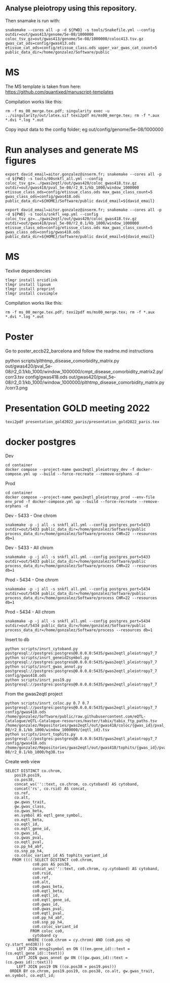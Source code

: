 ## Analyse pleiotropy using this repository.

Then snamake is run with:

~~~
snakemake --cores all -p -d ${PWD} -s tools/Snakefile.yml --config outdir=out/gwas413/genome/5e-08/1000000 coloc_tsv_gz=out/gwas413/genome/5e-08/1000000/coloc413.tsv.gz gwas_cat_ods=config/gwas413.ods etissue_cat_ods=config/etissue_class.ods upper_var_gwas_cat_count=5 public_data_dir=/home/gonzalez/Software/public
~~~

# MS

The MS template is taken from here: <https://github.com/quantixed/manuscript-templates>

Compilation works like this:

~~~
rm -f ms_00_merge.tex.pdf; singularity exec -u ../singularity/out/latex.sif texi2pdf ms/ms00_merge.tex; rm -f *.aux *.dvi *.log *.out
~~~

Copy input data to the config folder; eg out/config/genome/5e-08/1000000

# Run analyses and generate MS figures

~~~
export david_email=aitor.gonzalez@inserm.fr; snakemake --cores all -p -d ${PWD} -s tools/00snkfl_all.yml --config coloc_tsv_gz=../gwas2eqtl/out/gwas420/coloc_gwas418.tsv.gz outdir=out/gwas418/pval_5e-08/r2_0.1/kb_1000/window_1000000 etissue_class_ods=config/etissue_class.ods max_gwas_class_count=5 gwas_class_ods=config/gwas418.ods public_data_dir=${HOME}/Software/public david_email=${david_email}
~~~

~~~
export david_email=aitor.gonzalez@inserm.fr; snakemake --cores all -p -d ${PWD} -s tools/snkfl_vep.yml --config coloc_tsv_gz=../gwas2eqtl/out/gwas420/coloc_gwas418.tsv.gz outdir=out/gwas418/pval_5e-08/r2_0.1/kb_1000/window_1000000 etissue_class_ods=config/etissue_class.ods max_gwas_class_count=5 gwas_class_ods=config/gwas418.ods public_data_dir=${HOME}/Software/public david_email=${david_email}
~~~

# MS

Texlive dependencies

~~~
tlmgr install orcidlink
tlmgr install lipsum
tlmgr install preprint
tlmgr install csvsimple
~~~

Compilation works like this:

~~~
rm -f ms_00_merge.tex.pdf; texi2pdf ms/ms00_merge.tex; rm -f *.aux *.dvi *.log *.out
~~~

# Poster

Go to poster_eccb22_barcelona and follow the readme.md instructions

python scripts/plthtmp_disease_comorbidity_matrix.py out/gwas420/pval_5e-08/r2_0.1/kb_1000/window_1000000/cmpt_disease_comorbidity_matrix2.py/corr3.tsv config/gwas418.ods out/gwas420/pval_5e-08/r2_0.1/kb_1000/window_1000000/plthtmp_disease_comorbidity_matrix.py/corr3.png

# Presentation GOLD meeting 2022

~~~
texi2pdf presentation_gold2022_paris/presentation_gold2022_paris.tex
~~~

# docker postgres

Dev

~~~
cd container
docker compose --project-name gwas2eqtl_pleiotropy_dev -f docker-compose.yml up --build --force-recreate --remove-orphans -d
~~~

Prod

~~~
cd container
docker compose --project-name gwas2eqtl_pleiotropy_prod --env-file env_prod -f docker-compose.yml up --build --force-recreate --remove-orphans -d
~~~

Dev - 5433 - One chrom

~~~
snakemake -p -j all -s snkfl_all.yml --config postgres_port=5433 outdir=out/5433 public_data_dir=/home/gonzalez/Software/public process_data_dir=/home/gonzalez/Software/process CHR=22 --resources db=1
~~~

Dev - 5433 - All chrom

~~~
snakemake -p -j all -s snkfl_all.yml --config postgres_port=5433 outdir=out/5433 public_data_dir=/home/gonzalez/Software/public process_data_dir=/home/gonzalez/Software/process CHR=22 --resources db=1
~~~

Prod - 5434 - One chrom

~~~
snakemake -p -j all -s snkfl_all.yml --config postgres_port=5434 outdir=out/5434 public_data_dir=/home/gonzalez/Software/public process_data_dir=/home/gonzalez/Software/process CHR=22 --resources db=1
~~~

Prod - 5434 - All chrom

~~~
snakemake -p -j all -s snkfl_all.yml --config postgres_port=5434 outdir=out/5434 public_data_dir=/home/gonzalez/Software/public process_data_dir=/home/gonzalez/Software/process --resources db=1
~~~

Insert to db

~~~
python scripts/insrt_cytoband.py postgresql://postgres:postgres@0.0.0.0:5435/gwas2eqtl_pleiotropy7_7
python scripts/insrt_geneid2symbol.py postgresql://postgres:postgres@0.0.0.0:5435/gwas2eqtl_pleiotropy7_7
python scripts/insrt_gwas_annot.py postgresql://postgres:postgres@0.0.0.0:5435/gwas2eqtl_pleiotropy7_7 config/gwas418.ods
python scripts/insrt_pos19.py postgresql://postgres:postgres@0.0.0.0:5435/gwas2eqtl_pleiotropy7_7
~~~

From the gwas2eqtl project

~~~
python scripts/insrt_coloc.py 0.7 0.7  postgresql://postgres:postgres@0.0.0.0:5435/gwas2eqtl_pleiotropy7_7 config/gwas418.ods /home/gonzalez/Software/public/raw.githubusercontent.com/eQTL-Catalogue/eQTL-Catalogue-resources/master/tabix/tabix_ftp_paths.tsv /home/gonzalez/Repositories/gwas2eqtl/out/gwas418/coloc/{gwas_id}/pval_5e-08/r2_0.1/kb_1000/window_1000000/{eqtl_id}.tsv
python scripts/insrt_tophits.py postgresql://postgres:postgres@0.0.0.0:5435/gwas2eqtl_pleiotropy7_7 config/gwas418.ods  /home/gonzalez/Repositories/gwas2eqtl/out/gwas418/tophits/{gwas_id}/pval_5e-08/r2_0.1/kb_1000/hg38.tsv
~~~

Create web view

~~~
SELECT DISTINCT co.chrom,
    pos19.pos19,
    co.pos38,
    concat_ws(''::text, co.chrom, co.cytoband) AS cytoband,
    concat('rs', co.rsid) AS concat,
    co.ref,
    co.alt,
    gw.gwas_trait,
    gw.gwas_class,
    co.gwas_beta,
    en.symbol AS eqtl_gene_symbol,
    co.eqtl_beta,
    co.eqtl_id,
    co.eqtl_gene_id,
    co.gwas_id,
    co.gwas_pval,
    co.eqtl_pval,
    co.pp_h4_abf,
    co.snp_pp_h4,
    co.coloc_variant_id AS tophits_variant_id
   FROM (((( SELECT DISTINCT co0.chrom,
            co0.pos AS pos38,
            concat_ws(''::text, co0.chrom, cy.cytoband) AS cytoband,
            co0.rsid,
            co0.ref,
            co0.alt,
            co0.gwas_beta,
            co0.eqtl_beta,
            co0.eqtl_id,
            co0.eqtl_gene_id,
            co0.gwas_id,
            co0.gwas_pval,
            co0.eqtl_pval,
            co0.pp_h4_abf,
            co0.snp_pp_h4,
            co0.coloc_variant_id
           FROM coloc co0,
            cytoband cy
          WHERE ((co0.chrom = cy.chrom) AND (co0.pos <@ cy.start_end38))) co
     LEFT JOIN ensg2symbol en ON (((en.gene_id)::text = (co.eqtl_gene_id)::text)))
     LEFT JOIN gwas_annot gw ON (((gw.gwas_id)::text = (co.gwas_id)::text)))
     LEFT JOIN pos19 ON ((co.pos38 = pos19.pos)))
  ORDER BY co.chrom, pos19.pos19, co.pos38, co.alt, gw.gwas_trait, en.symbol, co.eqtl_id;
~~~
